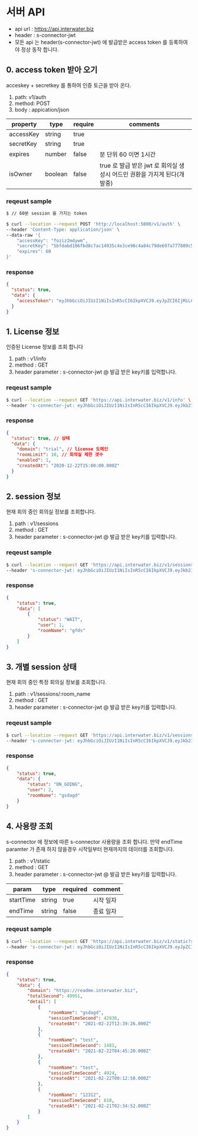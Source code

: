 # 서버 API

- api url : <https://api.interwater.biz>
- header : s-connector-jwt
- 모든 api 는 header(s-connector-jwt) 에 발급받은 access token 를 등록하여야 정상 동작 합니다.

## 0. access token 받아 오기

acceskey + secretkey 를 통하여 인증 토근을 받아 온다.

1. path: v1/auth
2. method: POST
3. body : appication/json

| property  | type    | require | comments                                                                 |
| --------- | ------- | ------- | ------------------------------------------------------------------------ |
| accessKey | string  | true    |                                                                          |
| secretKey | string  | true    |                                                                          |
| expires   | number  | false   | 분 단위 60 이면 1시간                                                    |
| isOwner   | boolean | false   | true 로 발급 받은 jwt 로 회의실 생성시 어드민 권환을 가지게 된다(개발중) |

### reqeust sample

```bash
$ // 60분 session 을 가지는 token

$ curl --location --request POST 'http://localhost:5000/v1/auth' \
--header 'Content-Type: application/json' \
--data-raw '{
    "accessKey": "foziz2mdywm",
    "secretKey": "5bfdabd106fbd8c7ac14935c4e3ce98c4a84c79de697a777809c533f3b9232d116b697bf682ea43fca3a88ee6da62fb14e0f9e7805cf54feb0d38451de24eb333b368b155199272a96289bb70b21fa80bf418af5defe54d771443b80e2fb70beaeba8c59c1aa07aa298ea16c6696f3fd876ae7339adb1c349d14668458651e2a78a7f9094ad52a2ad86b01",
    "expires": 60
}'
```

### response

```json
{
  "status": true,
  "data": {
    "accessToken": "eyJhbGciOiJIUzI1NiIsInR5cCI6IkpXVCJ9.eyJpZCI6IjMiLCJkb21haW4iOiJodHRwczovL3JlYWRtZS5pbnRlcndhdGVyLmJpeiIsImFjY2Vzc0tleSI6ImZveml6Mm1keXdtIiwiaWF0IjoxNjEwMjU5NDUzLCJleHAiOjE2MTAyNjMwNTN9.bI3YamUjo3MZ_443Hj31nwOEkD_f16XLAuIVCtXlyzY"
  }
}
```

## 1. License 정보

인증된 License 정보를 조회 합니다

1. path : v1/info
2. method : GET
3. header parameter : s-connector-jwt
   @ 발급 받은 key키를 입력합니다.

### reqeust sample

```bash
$ curl --location --request GET 'https://api.interwater.biz/v1/info' \
--header 's-connector-jwt: eyJhbGciOiJIUzI1NiIsInR5cCI6IkpXVCJ9.eyJkb21haW4iOiJ0cmlhbCIsImVudiI6InByb2QiLCJpc1RyaWFsIjp0cnVlLCJjb21wYW55X25hbWUiOiJzLWNvbm5lY3RvciIsImlhdCI6MTYwOTA2Nzc3MCwiZXhwIjoxNjA5MTU0MTcwfQ.U7qDLxWGerdc24b3bm6UuS_sh6e2s7R_cI20loivcKk'

```

### response

```json
{
  "status": true, // 상태
  "data": {
    "domain": "trial", // license 도메인
    "roomLimit": 10, // 회의실 제한 갯수
    "enabled": 1,
    "createdAt": "2020-12-22T15:00:00.000Z"
  }
}
```

## 2. session 정보

현재 회의 중인 회의실 정보를 조회합니다.

1. path : v1/sessions
2. method : GET
3. header parameter : s-connector-jwt
   @ 발급 받은 key키를 입력합니다.

### reqeust sample

```bash
$ curl --location --request GET 'https://api.interwater.biz/v1/sessions' \
--header 's-connector-jwt: eyJhbGciOiJIUzI1NiIsInR5cCI6IkpXVCJ9.eyJkb21haW4iOiJ0cmlhbCIsImVudiI6InByb2QiLCJpc1RyaWFsIjp0cnVlLCJjb21wYW55X25hbWUiOiJzLWNvbm5lY3RvciIsImlhdCI6MTYwOTA2Nzc3MCwiZXhwIjoxNjA5MTU0MTcwfQ.U7qDLxWGerdc24b3bm6UuS_sh6e2s7R_cI20loivcKk'

```

### response

```json
{
    "status": true,
    "data": [
        {
            "status": "WAIT",
            "user": 1,
            "roomName": "gfds"
        }
    ]
}
```

## 3. 개별 session 상태

현재 회의 중인 특정 회의실 정보를 조회합니다.

1. path : v1/sessions/:room_name
2. method : GET
3. header parameter : s-connector-jwt
   @ 발급 받은 key키를 입력합니다.

### reqeust sample

```bash
$ curl --location --request GET 'https://api.interwater.biz/v1/sessions/room_name' \
--header 's-connector-jwt: eyJhbGciOiJIUzI1NiIsInR5cCI6IkpXVCJ9.eyJkb21haW4iOiJ0cmlhbCIsImVudiI6InByb2QiLCJpc1RyaWFsIjp0cnVlLCJjb21wYW55X25hbWUiOiJzLWNvbm5lY3RvciIsImlhdCI6MTYwOTA2Nzc3MCwiZXhwIjoxNjA5MTU0MTcwfQ.U7qDLxWGerdc24b3bm6UuS_sh6e2s7R_cI20loivcKk'

```

### response

```json
{
    "status": true,
    "data": {
        "status": "ON_GOING",
        "user": 2,
        "roomName": "gsdagd"
    }
}
```

## 4. 사용량 조회

s-connector 에 정보에 따른 s-connector 사용량을 조회 합니다.
만약 endTime paramter 가 존재 하지 않을경우 시작일부터 현재까지의 데이터를 조회합니다.

1. path : v1/static
2. method : GET
3. header parameter : s-connector-jwt
   @ 발급 받은 key키를 입력합니다.


| param     | type   | required | comment   |
| --------- | ------ | -------- | --------- |
| startTime | string | true     | 시작 일자 |
| endTime   | string | false    | 종료 일자 |


### reqeust sample



```bash
$ curl --location --request GET 'https://api.interwater.biz/v1/static?startTime=2021-02-20&endTime=2021-02-25' \
--header 's-connector-jwt: eyJhbGciOiJIUzI1NiIsInR5cCI6IkpXVCJ9.eyJpZCI6IjMiLCJkb21haW4iOiJodHRwczovL3JlYWRtZS5pbnRlcndhdGVyLmJpeiIsImFjY2Vzc0tleSI6ImZveml6Mm1keXdtIiwiaWF0IjoxNjEzOTk2NTg5LCJleHAiOjE2MTQwMDI1ODl9.Tj9sIE09hljud-WWjOksy2a97TkoJK4BWDMVH-Fh2yM'

```

### response

```json
{
    "status": true,
    "data": {
        "domain": "https://readme.interwater.biz",
        "totalSecond": 49951,
        "detail": [
            {
                "roomName": "gsdagd",
                "sessionTimeSecond": 42936,
                "createdAt": "2021-02-22T12:39:26.000Z"
            },
            {
                "roomName": "test",
                "sessionTimeSecond": 1481,
                "createdAt": "2021-02-22T04:45:20.000Z"
            },
            {
                "roomName": "test",
                "sessionTimeSecond": 4924,
                "createdAt": "2021-02-22T00:12:58.000Z"
            },
            {
                "roomName": "12312",
                "sessionTimeSecond": 610,
                "createdAt": "2021-02-21T02:34:52.000Z"
            }
        ]
    }
}
```
